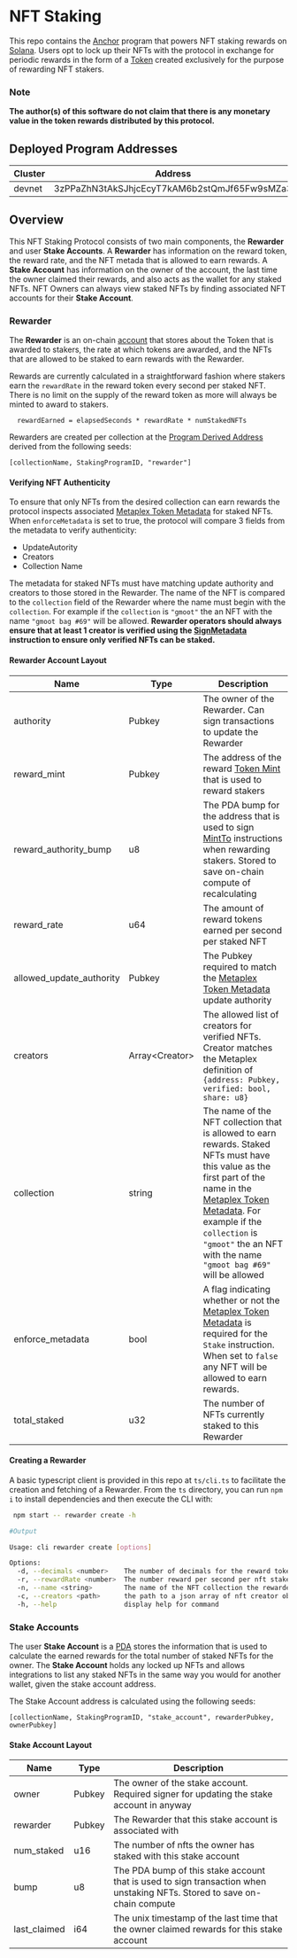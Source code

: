 # NFT Staking

This repo contains the [Anchor](https://github.com/project-serum/anchor) program that powers NFT staking rewards on [Solana](https://solana.com/). Users opt to lock up their NFTs with the protocol in exchange for periodic rewards in the form of a [Token](https://spl.solana.com/token) created exclusively for the purpose of rewarding NFT stakers.

### **Note**

**The author(s) of this software do not claim that there is any monetary value in the token rewards distributed by this protocol.**

## Deployed Program Addresses

| Cluster | Address                                      |
| ------- | -------------------------------------------- |
| devnet  | 3zPPaZhN3tAkSJhjcEcyT7kAM6b2stQmJf65Fw9sMZa3 |

## Overview

This NFT Staking Protocol consists of two main components, the **Rewarder** and user **Stake Accounts**. A **Rewarder** has information on the reward token, the reward rate, and the NFT metada that is allowed to earn rewards. A **Stake Account** has information on the owner of the account, the last time the owner claimed their rewards, and also acts as the wallet for any staked NFTs. NFT Owners can always view staked NFTs by finding associated NFT accounts for their **Stake Account**.

### Rewarder

The **Rewarder** is an on-chain [account](https://docs.solana.com/developing/programming-model/accounts) that stores about the Token that is awarded to stakers, the rate at which tokens are awarded, and the NFTs that are allowed to be staked to earn rewards with the Rewarder.

Rewards are currently calculated in a straightforward fashion where stakers earn the `rewardRate` in the reward token every second per staked NFT. There is no limit on the supply of the reward token as more will always be minted to award to stakers.

```
  rewardEarned = elapsedSeconds * rewardRate * numStakedNFTs
```

Rewarders are created per collection at the [Program Derived Address](https://docs.solana.com/developing/programming-model/calling-between-programs#program-derived-addresses) derived from the following seeds:

```
[collectionName, StakingProgramID, "rewarder"]
```

#### Verifying NFT Authenticity

To ensure that only NFTs from the desired collection can earn rewards the protocol inspects associated [Metaplex Token Metadata](https://docs.metaplex.com/architecture/contracts#token-metadata) for staked NFTs. When `enforceMetadata` is set to true, the protocol will compare 3 fields from the metadata to verify authenticity:

- UpdateAutority
- Creators
- Collection Name

The metadata for staked NFTs must have matching update authority and creators to those stored in the Rewarder. The name of the NFT is compared to the `collection` field of the Rewarder where the name must begin with the `collection`. For example if the `collection` is `"gmoot"` the an NFT with the name `"gmoot bag #69"` will be allowed. **Rewarder operators should always ensure that at least 1 creator is verified using the [SignMetadata](https://github.com/metaplex-foundation/metaplex/blob/master/rust/token-metadata/program/src/instruction.rs#L148) instruction to ensure only verified NFTs can be staked.**

#### Rewarder Account Layout

| Name                     | Type             | Description                                                                                                                                                                                                                                                                                                                               |
| ------------------------ | ---------------- | ----------------------------------------------------------------------------------------------------------------------------------------------------------------------------------------------------------------------------------------------------------------------------------------------------------------------------------------- |
| authority                | Pubkey           | The owner of the Rewarder. Can sign transactions to update the Rewarder                                                                                                                                                                                                                                                                   |
| reward_mint              | Pubkey           | The address of the reward [Token Mint](https://spl.solana.com/token#creating-a-new-token-type) that is used to reward stakers                                                                                                                                                                                                             |
| reward_authority_bump    | u8               | The PDA bump for the address that is used to sign [MintTo](https://github.com/solana-labs/solana-program-library/blob/master/token/program/src/instruction.rs#L174) instructions when rewarding stakers. Stored to save on-chain compute of recalculating                                                                                 |
| reward_rate              | u64              | The amount of reward tokens earned per second per staked NFT                                                                                                                                                                                                                                                                              |
| allowed_update_authority | Pubkey           | The Pubkey required to match the [Metaplex Token Metadata](https://docs.metaplex.com/architecture/contracts#token-metadata) update authority                                                                                                                                                                                              |
| creators                 | Array\<Creator\> | The allowed list of creators for verified NFTs. Creator matches the Metaplex definition of `{address: Pubkey, verified: bool, share: u8}`                                                                                                                                                                                                 |
| collection               | string           | The name of the NFT collection that is allowed to earn rewards. Staked NFTs must have this value as the first part of the name in the [Metaplex Token Metadata](https://docs.metaplex.com/architecture/contracts#token-metadata). For example if the `collection` is `"gmoot"` the an NFT with the name `"gmoot bag #69"` will be allowed |
| enforce_metadata         | bool             | A flag indicating whether or not the [Metaplex Token Metadata](https://docs.metaplex.com/architecture/contracts#token-metadata) is required for the `Stake` instruction. When set to `false` any NFT will be allowed to earn rewards.                                                                                                     |
| total_staked             | u32              | The number of NFTs currently staked to this Rewarder                                                                                                                                                                                                                                                                                      |

#### Creating a Rewarder

A basic typescript client is provided in this repo at `ts/cli.ts` to facilitate the creation and fetching of a Rewarder. From the `ts` directory, you can run `npm i` to install dependencies and then execute the CLI with:

```sh
 npm start -- rewarder create -h

#Output

Usage: cli rewarder create [options]

Options:
  -d, --decimals <number>    The number of decimals for the reward token
  -r, --rewardRate <number>  The number reward per second per nft staked for the rewarder
  -n, --name <string>        The name of the NFT collection the rewarder is for
  -c, --creators <path>      the path to a json array of nft creator objects
  -h, --help                 display help for command
```

### Stake Accounts

The user **Stake Account** is a [PDA](https://docs.solana.com/developing/programming-model/calling-between-programs#program-derived-addresses) stores the information that is used to calculate the earned rewards for the total number of staked NFTs for the owner. The **Stake Account** holds any locked up NFTs and allows integrations to list any staked NFTs in the same way you would for another wallet, given the stake account address.

The Stake Account address is calculated using the following seeds:

```
[collectionName, StakingProgramID, "stake_account", rewarderPubkey, ownerPubkey]
```

#### Stake Account Layout

| Name         | Type   | Description                                                                                                              |
| ------------ | ------ | ------------------------------------------------------------------------------------------------------------------------ |
| owner        | Pubkey | The owner of the stake account. Required signer for updating the stake account in anyway                                 |
| rewarder     | Pubkey | The Rewarder that this stake account is associated with                                                                  |
| num_staked   | u16    | The number of nfts the owner has staked with this stake account                                                          |
| bump         | u8     | The PDA bump of this stake account that is used to sign transaction when unstaking NFTs. Stored to save on-chain compute |
| last_claimed | i64    | The unix timestamp of the last time that the owner claimed rewards for this stake account                                |
